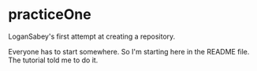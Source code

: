 # practiceOne
LoganSabey's first attempt at creating a repository.

Everyone has to start somewhere. So I'm starting here in the README file. The tutorial told me to do it.
